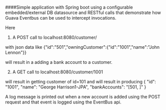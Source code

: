 ####Simple application with Spring boot using a configurable embedded/external DB datasource and RESTful calls that demonstrate how Guava Eventbus can be used to intercept invocations.


Here
1. A POST call to
localhost:8080/customer/

with json data like 
{"id":"501","owningCustomer":{"id":"1001","name":"John Lennon"}}

will result in a adding a bank account to a customer.


2. A GET call to
localhost:8080/customer/1001

will result in getting customer of id=101 and will result in producing
{
    "id": "1001",
    "name": "George Harrison1-JPA",
    "bankAccounts": "[501, ]"
}

A log message is printed out when a new account is added using the POST request and that event is logged using the EventBus api.
